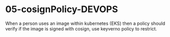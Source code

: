 # 05-cosignPolicy-DEVOPS
When a person uses an image within kubernetes (EKS) then a policy should verify if the image is signed with cosign, use keyverno policy to restrict. 
